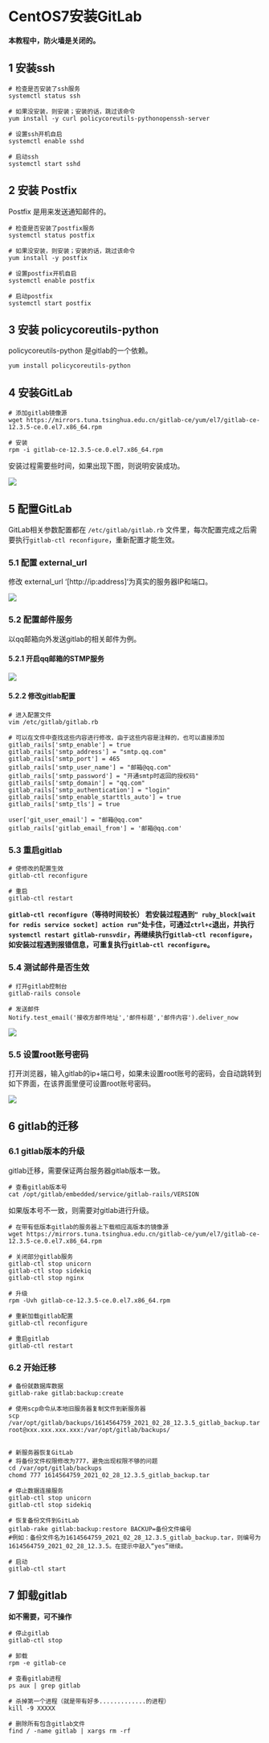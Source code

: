 # CentOS7安装GitLab

**本教程中，防火墙是关闭的。**

## 1 安装ssh


```shell
# 检查是否安装了ssh服务
systemctl status ssh

# 如果没安装，则安装；安装的话，跳过该命令
yum install -y curl policycoreutils-pythonopenssh-server

# 设置ssh开机自启
systemctl enable sshd

# 启动ssh
systemctl start sshd
```

## 2 安装 Postfix 

Postfix 是用来发送通知邮件的。

```shell
# 检查是否安装了postfix服务
systemctl status postfix

# 如果没安装，则安装；安装的话，跳过该命令
yum install -y postfix

# 设置postfix开机自启
systemctl enable postfix

# 启动postfix
systemctl start postfix
```

## 3 安装 policycoreutils-python 

policycoreutils-python 是gitlab的一个依赖。

```shell
yum install policycoreutils-python
```

## 4 安装GitLab

```shell
# 添加gitlab镜像源
wget https://mirrors.tuna.tsinghua.edu.cn/gitlab-ce/yum/el7/gitlab-ce-12.3.5-ce.0.el7.x86_64.rpm

# 安装
rpm -i gitlab-ce-12.3.5-ce.0.el7.x86_64.rpm
```

 安装过程需要些时间，如果出现下图，则说明安装成功。 

![](./images/CentOS7InstallGitLab/sever-install-gitlab-1.png)

## 5 配置GitLab

 GitLab相关参数配置都在 `/etc/gitlab/gitlab.rb` 文件里，每次配置完成之后需要执行`gitlab-ctl reconfigure`，重新配置才能生效。 

### 5.1 配置 external_url  

 修改 external_url ‘[http://ip:address]‘为真实的服务器IP和端口。

![](./images/CentOS7InstallGitLab/sever-install-gitlab-2.png)

### 5.2 配置邮件服务

以qq邮箱向外发送gitlab的相关邮件为例。

#### 5.2.1 开启qq邮箱的STMP服务

![](./images/CentOS7InstallGitLab/sever-install-gitlab-4.png)

#### 5.2.2 修改gitlab配置

```shell
# 进入配置文件
vim /etc/gitlab/gitlab.rb

# 可以在文件中查找这些内容进行修改，由于这些内容是注释的，也可以直接添加
gitlab_rails['smtp_enable'] = true
gitlab_rails['smtp_address'] = "smtp.qq.com"
gitlab_rails['smtp_port'] = 465
gitlab_rails['smtp_user_name'] = "邮箱@qq.com"
gitlab_rails['smtp_password'] = "开通smtp时返回的授权码"
gitlab_rails['smtp_domain'] = "qq.com"
gitlab_rails['smtp_authentication'] = "login"
gitlab_rails['smtp_enable_starttls_auto'] = true
gitlab_rails['smtp_tls'] = true

user['git_user_email'] = "邮箱@qq.com"
gitlab_rails['gitlab_email_from'] = '邮箱@qq.com'
```

### 5.3 重启gitlab

```shell
# 使修改的配置生效
gitlab-ctl reconfigure

# 重启
gitlab-ctl restart
```

**`gitlab-ctl reconfigure`（等待时间较长） 若安装过程遇到`“ ruby_block[wait for redis service socket] action run”`处卡住，可通过`ctrl+c`退出，并执行`systemctl restart gitlab-runsvdir`，再继续执行g`itlab-ctl reconfigure`，如安装过程遇到报错信息，可重复执行`gitlab-ctl reconfigure`。**

### 5.4 测试邮件是否生效

```shell
# 打开gitlab控制台
gitlab-rails console

# 发送邮件
Notify.test_email('接收方邮件地址','邮件标题','邮件内容').deliver_now
```

![](./images/CentOS7InstallGitLab/sever-install-gitlab-6.png)

### 5.5 设置root账号密码

打开浏览器，输入gitlab的ip+端口号，如果未设置root账号的密码，会自动跳转到如下界面，在该界面里便可设置root账号密码。

![](./images/CentOS7InstallGitLab/sever-install-gitlab-3.png)



## 6 gitlab的迁移

### 6.1 gitlab版本的升级

gitlab迁移，需要保证两台服务器gitlab版本一致。

```shell
# 查看gitlab版本号
cat /opt/gitlab/embedded/service/gitlab-rails/VERSION
```

如果版本号不一致，则需要对gitlab进行升级。

```shell
# 在带有低版本gitlab的服务器上下载相应高版本的镜像源
wget https://mirrors.tuna.tsinghua.edu.cn/gitlab-ce/yum/el7/gitlab-ce-12.3.5-ce.0.el7.x86_64.rpm

# 关闭部分gitlab服务
gitlab-ctl stop unicorn
gitlab-ctl stop sidekiq
gitlab-ctl stop nginx

# 升级
rpm -Uvh gitlab-ce-12.3.5-ce.0.el7.x86_64.rpm

# 重新加载gitlab配置
gitlab-ctl reconfigure

# 重启gitlab
gitlab-ctl restart
```

### 6.2 开始迁移

```shell
# 备份就数据库数据
gitlab-rake gitlab:backup:create

# 使用scp命令从本地旧服务器复制文件到新服务器
scp /var/opt/gitlab/backups/1614564759_2021_02_28_12.3.5_gitlab_backup.tar root@xxx.xxx.xxx.xxx:/var/opt/gitlab/backups/


# 新服务器恢复GitLab
# 将备份文件权限修改为777，避免出现权限不够的问题
cd /var/opt/gitlab/backups
chomd 777 1614564759_2021_02_28_12.3.5_gitlab_backup.tar 

# 停止数据连接服务
gitlab-ctl stop unicorn
gitlab-ctl stop sidekiq

# 恢复备份文件到GitLab
gitlab-rake gitlab:backup:restore BACKUP=备份文件编号
#例如：备份文件名为1614564759_2021_02_28_12.3.5_gitlab_backup.tar，则编号为1614564759_2021_02_28_12.3.5。在提示中敲入“yes”继续。

# 启动
gitlab-ctl start
```

## 7 卸载gitlab

**如不需要，可不操作**

```shell
# 停止gitlab
gitlab-ctl stop

# 卸载
rpm -e gitlab-ce

# 查看gitlab进程
ps aux | grep gitlab

# 杀掉第一个进程（就是带有好多.............的进程）
kill -9 XXXXX

# 删除所有包含gitlab文件
find / -name gitlab | xargs rm -rf
```

